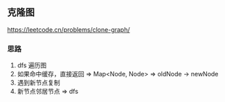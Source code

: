 ## 克隆图

<https://leetcode.cn/problems/clone-graph/>

### 思路

1. dfs 遍历图
2. 如果命中缓存，直接返回 => Map<Node, Node> => oldNode -> newNode
3. 遇到新节点复制
4. 新节点邻居节点 => dfs
